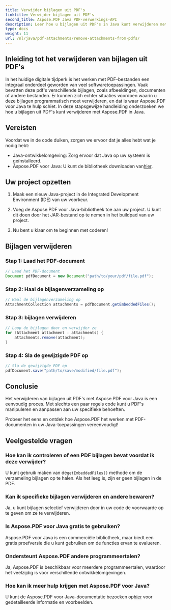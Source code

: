 ```yaml
---
title: Verwijder bijlagen uit PDF's
linktitle: Verwijder bijlagen uit PDF's
second_title: Aspose.PDF Java PDF-verwerkings-API
description: Leer hoe u bijlagen uit PDF's in Java kunt verwijderen met Aspose.PDF. Stapsgewijze handleiding en code voor PDF-manipulatie.
type: docs
weight: 11
url: /nl/java/pdf-attachments/remove-attachments-from-pdfs/
---
```


## Inleiding tot het verwijderen van bijlagen uit PDF's

In het huidige digitale tijdperk is het werken met PDF-bestanden een integraal onderdeel geworden van veel softwaretoepassingen. Vaak bevatten deze pdf's verschillende bijlagen, zoals afbeeldingen, documenten of andere bestanden. Er kunnen zich echter situaties voordoen waarin u deze bijlagen programmatisch moet verwijderen, en dat is waar Aspose.PDF voor Java te hulp schiet. In deze stapsgewijze handleiding onderzoeken we hoe u bijlagen uit PDF's kunt verwijderen met Aspose.PDF in Java.

## Vereisten

Voordat we in de code duiken, zorgen we ervoor dat je alles hebt wat je nodig hebt:

- Java-ontwikkelomgeving: Zorg ervoor dat Java op uw systeem is geïnstalleerd.
-  Aspose.PDF voor Java: U kunt de bibliotheek downloaden van[hier](https://releases.aspose.com/pdf/java/).

## Uw project opzetten

1. Maak een nieuw Java-project in de Integrated Development Environment (IDE) van uw voorkeur.

2. Voeg de Aspose.PDF voor Java-bibliotheek toe aan uw project. U kunt dit doen door het JAR-bestand op te nemen in het buildpad van uw project.

3. Nu bent u klaar om te beginnen met coderen!

## Bijlagen verwijderen

### Stap 1: Laad het PDF-document

```java
// Laad het PDF-document
Document pdfDocument = new Document("path/to/your/pdf/file.pdf");
```

### Stap 2: Haal de bijlagenverzameling op

```java
// Haal de bijlagenverzameling op
AttachmentCollection attachments = pdfDocument.getEmbeddedFiles();
```

### Stap 3: bijlagen verwijderen

```java
// Loop de bijlagen door en verwijder ze
for (Attachment attachment : attachments) {
    attachments.remove(attachment);
}
```

### Stap 4: Sla de gewijzigde PDF op

```java
// Sla de gewijzigde PDF op
pdfDocument.save("path/to/save/modified/file.pdf");
```

## Conclusie

Het verwijderen van bijlagen uit PDF's met Aspose.PDF voor Java is een eenvoudig proces. Met slechts een paar regels code kunt u PDF's manipuleren en aanpassen aan uw specifieke behoeften.

Probeer het eens en ontdek hoe Aspose.PDF het werken met PDF-documenten in uw Java-toepassingen vereenvoudigt!

## Veelgestelde vragen

### Hoe kan ik controleren of een PDF bijlagen bevat voordat ik deze verwijder?

 U kunt gebruik maken van de`getEmbeddedFiles()` methode om de verzameling bijlagen op te halen. Als het leeg is, zijn er geen bijlagen in de PDF.

### Kan ik specifieke bijlagen verwijderen en andere bewaren?

Ja, u kunt bijlagen selectief verwijderen door in uw code de voorwaarde op te geven om ze te verwijderen.

### Is Aspose.PDF voor Java gratis te gebruiken?

Aspose.PDF voor Java is een commerciële bibliotheek, maar biedt een gratis proefversie die u kunt gebruiken om de functies ervan te evalueren.

### Ondersteunt Aspose.PDF andere programmeertalen?

Ja, Aspose.PDF is beschikbaar voor meerdere programmeertalen, waardoor het veelzijdig is voor verschillende ontwikkelomgevingen.

### Hoe kan ik meer hulp krijgen met Aspose.PDF voor Java?

 U kunt de Aspose.PDF voor Java-documentatie bezoeken op[hier](https://reference.aspose.com/pdf/java/) voor gedetailleerde informatie en voorbeelden.